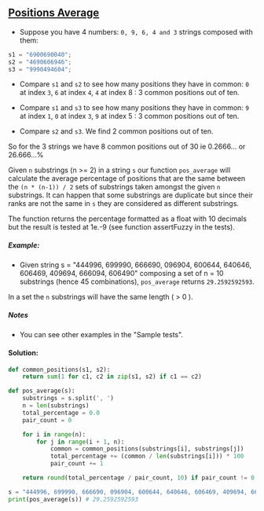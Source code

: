 ## [Positions Average](https://www.codewars.com/kata/59f4a0acbee84576800000af)

- Suppose you have 4 numbers: `0, 9, 6, 4 and 3` strings composed with them:

```js
s1 = "6900690040";
s2 = "4690606946";
s3 = "9990494604";
```

- Compare `s1` and `s2` to see how many positions they have in common: `0` at index `3`, `6` at index `4`, `4` at index 8 : 3 common positions out of ten.

- Compare `s1` and `s3` to see how many positions they have in common: `9` at index `1`, `0` at index `3`, `9` at index 5 : 3 common positions out of ten.

- Compare `s2` and `s3`. We find 2 common positions out of ten.

So for the 3 strings we have 8 common positions out of 30 ie 0.2666... or 26.666...%

Given `n` substrings (n >= 2) in a string `s` our function `pos_average` will calculate the average percentage of positions that are the same between the `(n * (n-1)) / 2` sets of substrings taken amongst the given `n` substrings. It can happen that some substrings are duplicate but since their ranks are not the same in `s` they are considered as different substrings.

The function returns the percentage formatted as a float with 10 decimals but the result is tested at 1e.-9 (see function assertFuzzy in the tests).

##### Example:

- Given string s = "444996, 699990, 666690, 096904, 600644, 640646, 606469, 409694, 666094, 606490" composing a set of n = 10 substrings (hence 45 combinations), `pos_average` returns `29.2592592593`.

In a set the `n` substrings will have the same length ( > 0 ).

##### Notes

- You can see other examples in the "Sample tests".

#### Solution:

```python
def common_positions(s1, s2):
    return sum(1 for c1, c2 in zip(s1, s2) if c1 == c2)

def pos_average(s):
    substrings = s.split(', ')
    n = len(substrings)
    total_percentage = 0.0
    pair_count = 0

    for i in range(n):
        for j in range(i + 1, n):
            common = common_positions(substrings[i], substrings[j])
            total_percentage += (common / len(substrings[i])) * 100
            pair_count += 1

    return round(total_percentage / pair_count, 10) if pair_count != 0 else 0.0

s = "444996, 699990, 666690, 096904, 600644, 640646, 606469, 409694, 666094, 606490"
print(pos_average(s)) # 29.2592592593
```
